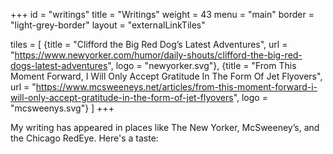+++
id = "writings"
title = "Writings"
weight = 43
menu = "main"
border = "light-grey-border"
layout = "externalLinkTiles"

tiles = [
    {title = "Clifford the Big Red Dog’s Latest Adventures", url = "https://www.newyorker.com/humor/daily-shouts/clifford-the-big-red-dogs-latest-adventures", logo = "newyorker.svg"},
    {title = "From This Moment Forward, I Will Only Accept Gratitude In The Form Of Jet Flyovers", url = "https://www.mcsweeneys.net/articles/from-this-moment-forward-i-will-only-accept-gratitude-in-the-form-of-jet-flyovers", logo = "mcsweenys.svg"}
    ]
+++

My writing has appeared in places like The New Yorker, McSweeney’s, and the Chicago RedEye. Here's a taste:
